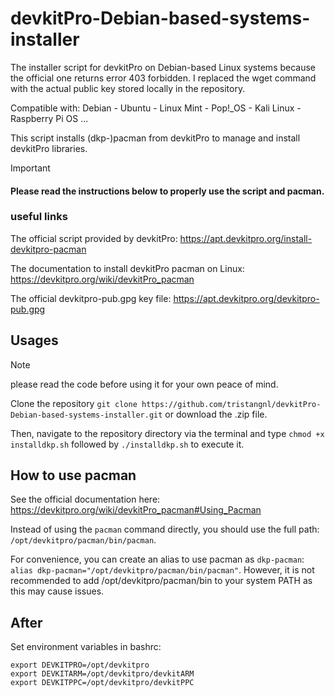 # devkitPro-Debian-based-systems-installer
The installer script for devkitPro on Debian-based Linux systems because the official one returns error 403 forbidden. 
I replaced the wget command with the actual public key stored locally in the repository.

Compatible with: Debian - Ubuntu - Linux Mint - Pop!_OS - Kali Linux - Raspberry Pi OS ...

This script installs (dkp-)pacman from devkitPro to manage and install devkitPro libraries.



> [!IMPORTANT]
> #### Please read the instructions below to properly use the script and pacman.


### useful links 
The official script provided by devkitPro: https://apt.devkitpro.org/install-devkitpro-pacman

The documentation to install devkitPro pacman on Linux: https://devkitpro.org/wiki/devkitPro_pacman

The official devkitpro-pub.gpg key file: https://apt.devkitpro.org/devkitpro-pub.gpg

## Usages
> [!NOTE]
> please read the code before using it for your own peace of mind.

Clone the repository `git clone https://github.com/tristangnl/devkitPro-Debian-based-systems-installer.git` or download the .zip file. 

Then, navigate to the repository directory via the terminal and type `chmod +x installdkp.sh` followed by `./installdkp.sh` to execute it.



## How to use pacman

See the official documentation here: https://devkitpro.org/wiki/devkitPro_pacman#Using_Pacman

Instead of using the `pacman` command directly, you should use the full path: `/opt/devkitpro/pacman/bin/pacman`.

For convenience, you can create an alias to use pacman as `dkp-pacman`: `alias dkp-pacman="/opt/devkitpro/pacman/bin/pacman"`.
However, it is not recommended to add /opt/devkitpro/pacman/bin to your system PATH as this may cause issues.


## After

Set environment variables in bashrc:
```
export DEVKITPRO=/opt/devkitpro
export DEVKITARM=/opt/devkitpro/devkitARM
export DEVKITPPC=/opt/devkitpro/devkitPPC
```
